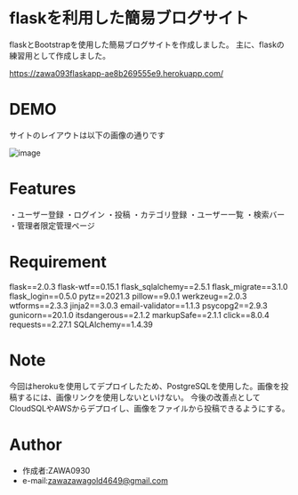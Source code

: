 # flaskを利用した簡易ブログサイト
flaskとBootstrapを使用した簡易ブログサイトを作成しました。
主に、flaskの練習用として作成しました。


https://zawa093flaskapp-ae8b269555e9.herokuapp.com/

# DEMO
サイトのレイアウトは以下の画像の通りです

![image](https://github.com/ZAWA0930/flask_blog/assets/93305831/49de8486-9df4-4cab-b3a7-8954760c93d7)


# Features
・ユーザー登録
・ログイン
・投稿
・カテゴリ登録
・ユーザー一覧
・検索バー
・管理者限定管理ページ

# Requirement

flask==2.0.3
flask-wtf==0.15.1
flask_sqlalchemy==2.5.1
flask_migrate==3.1.0
flask_login==0.5.0
pytz==2021.3
pillow==9.0.1
werkzeug==2.0.3
wtforms==2.3.3
jinja2==3.0.3
email-validator==1.1.3
psycopg2==2.9.3
gunicorn==20.1.0
itsdangerous==2.1.2
markupSafe==2.1.1
click==8.0.4
requests==2.27.1
SQLAlchemy==1.4.39


# Note

今回はherokuを使用してデプロイしたため、PostgreSQLを使用した。画像を投稿するには、画像リンクを使用しないといけない。
今後の改善点としてCloudSQLやAWSからデプロイし、画像をファイルから投稿できるようにする。


# Author

* 作成者:ZAWA0930
* e-mail:zawazawagold4649@gmail.com


